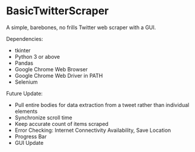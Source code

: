 # BasicTwitterScraper
A simple, barebones, no frills Twitter web scraper with a GUI. 

Dependencies:  
* tkinter
* Python 3 or above
* Pandas
* Google Chrome Web Browser
* Google Chrome Web Driver in PATH
* Selenium

Future Update: 
* Pull entire bodies for data extraction from a tweet rather than individual elements
* Synchronize scroll time
* Keep accurate count of items scraped
* Error Checking: Internet Connectivity Availability, Save Location
* Progress Bar
* GUI Update

